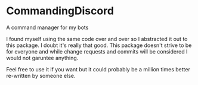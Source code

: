 # CommandingDiscord
A command manager for my bots

I found myself using the same code over and over so I abstracted it out to this package. I doubt it's really that good.
This package doesn't strive to be for everyone and while change requests and commits will be considered I would not garuntee anything. 

Feel free to use it if you want but it could probably be a million times better re-written by someone else.
